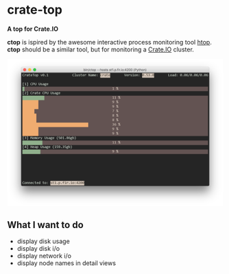 # crate-top

**A top for Crate.IO**

**ctop** is ispired by the awesome interactive process monitoring tool [htop](http://hisham.hm/htop/). **ctop** should be a similar tool, but for monitoring a [Crate.IO](https://crate.io) cluster.

![Screenshot of ctop in action](screenshot.png)

## What I want to do

* display disk usage
* display disk i/o
* display network i/o
* display node names in detail views
